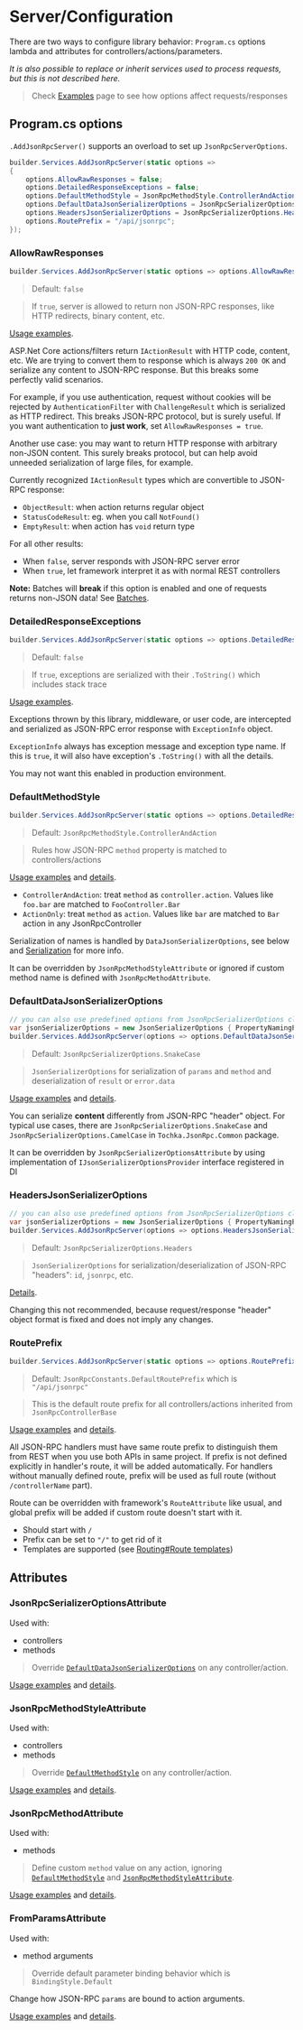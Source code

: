 # Server/Configuration

There are two ways to configure library behavior: `Program.cs` options lambda and attributes for controllers/actions/parameters.

*It is also possible to replace or inherit services used to process requests, but this is not described here.*

> Check [Examples](examples) page to see how options affect requests/responses

## Program.cs options

`.AddJsonRpcServer()` supports an overload to set up `JsonRpcServerOptions`.

```cs
builder.Services.AddJsonRpcServer(static options =>
{
    options.AllowRawResponses = false;
    options.DetailedResponseExceptions = false;
    options.DefaultMethodStyle = JsonRpcMethodStyle.ControllerAndAction;
    options.DefaultDataJsonSerializerOptions = JsonRpcSerializerOptions.SnakeCase;
    options.HeadersJsonSerializerOptions = JsonRpcSerializerOptions.Headers;
    options.RoutePrefix = "/api/jsonrpc";
});
```

### AllowRawResponses

```cs
builder.Services.AddJsonRpcServer(static options => options.AllowRawResponses = /* true or false */);
```

> Default: `false`

> If `true`, server is allowed to return non JSON-RPC responses, like HTTP redirects, binary content, etc.

[Usage examples](examples#AllowRawResponses).

ASP.Net Core actions/filters return `IActionResult` with HTTP code, content, etc.
We are trying to convert them to response which is always `200 OK` and serialize any content to JSON-RPC response.
But this breaks some perfectly valid scenarios.

For example, if you use authentication, request without cookies will be rejected by `AuthenticationFilter` with `ChallengeResult` which is serialized as
HTTP redirect. This breaks JSON-RPC protocol, but is surely useful. If you want authentication to **just work**, set `AllowRawResponses = true`.

Another use case: you may want to return HTTP response with arbitrary non-JSON content. This surely breaks protocol,
but can help avoid unneeded serialization of large files, for example.

Currently recognized `IActionResult` types which are convertible to JSON-RPC response:

* `ObjectResult`: when action returns regular object
* `StatusCodeResult`: eg. when you call `NotFound()`
* `EmptyResult`: when action has `void` return type

For all other results:

* When `false`, server responds with JSON-RPC server error
* When `true`, let framework interpret it as with normal REST controllers

**Note:** Batches will **break** if this option is enabled and one of requests returns non-JSON data! See [Batches](batches).

### DetailedResponseExceptions

```cs
builder.Services.AddJsonRpcServer(static options => options.DetailedResponseExceptions = /* true or false */);
```

> Default: `false`

> If `true`, exceptions are serialized with their `.ToString()` which includes stack trace

[Usage examples](examples#DetailedResponseExceptions).

Exceptions thrown by this library, middleware, or user code, are intercepted and serialized as JSON-RPC error response with `ExceptionInfo` object.

`ExceptionInfo` always has exception message and exception type name.
If this is `true`, it will also have exception's `.ToString()` with all the details.

You may not want this enabled in production environment.

### DefaultMethodStyle

```cs
builder.Services.AddJsonRpcServer(static options => options.DetailedResponseExceptions = /* JsonRpcMethodStyle.ControllerAndAction or JsonRpcMethodStyle.ActionOnly */);
```

> Default: `JsonRpcMethodStyle.ControllerAndAction`

> Rules how JSON-RPC `method` property is matched to controllers/actions

[Usage examples](examples#Method) and [details](serialization#Matching-method-name-to-controlleraction-names).

* `ControllerAndAction`: treat `method` as `controller.action`. Values like `foo.bar` are matched to `FooController.Bar`
* `ActionOnly`: treat `method` as `action`. Values like `bar` are matched to `Bar` action in any JsonRpcController

Serialization of names is handled by `DataJsonSerializerOptions`, see below and [Serialization](serialization) for more info.

It can be overridden by `JsonRpcMethodStyleAttribute` or ignored if custom method name is defined with `JsonRpcMethodAttribute`.

### DefaultDataJsonSerializerOptions

```cs
// you can also use predefined options from JsonRpcSerializerOptions class
var jsonSerializerOptions = new JsonSerializerOptions { PropertyNamingPolicy = JsonNamingPolicy.CamelCase };
builder.Services.AddJsonRpcServer(options => options.DefaultDataJsonSerializerOptions = jsonSerializerOptions);
```

> Default: `JsonRpcSerializerOptions.SnakeCase`

> `JsonSerializerOptions` for serialization of `params` and `method` and deserialization of `result` or `error.data`

[Usage examples](examples#Serialization) and [details](serialization).

You can serialize **content** differently from JSON-RPC "header" object.
For typical use cases, there are `JsonRpcSerializerOptions.SnakeCase` and `JsonRpcSerializerOptions.CamelCase` in `Tochka.JsonRpc.Common` package.

It can be overridden by `JsonRpcSerializerOptionsAttribute` by using implementation of `IJsonSerializerOptionsProvider` interface registered in DI

### HeadersJsonSerializerOptions

```cs
// you can also use predefined options from JsonRpcSerializerOptions class
var jsonSerializerOptions = new JsonSerializerOptions { PropertyNamingPolicy = JsonNamingPolicy.CamelCase };
builder.Services.AddJsonRpcServer(options => options.HeadersJsonSerializerOptions = jsonSerializerOptions);
```

> Default: `JsonRpcSerializerOptions.Headers`

> `JsonSerializerOptions` for serialization/deserialization of JSON-RPC "headers": `id`, `jsonrpc`, etc.

[Details](serialization).

Changing this not recommended, because request/response "header" object format is fixed and does not imply any changes.

### RoutePrefix

```cs
builder.Services.AddJsonRpcServer(static options => options.RoutePrefix = "/public_api");
```

> Default: `JsonRpcConstants.DefaultRoutePrefix` which is `"/api/jsonrpc"`

> This is the default route prefix for all controllers/actions inherited from `JsonRpcControllerBase`

[Usage examples](examples#Routes) and [details](routing).

All JSON-RPC handlers must have same route prefix to distinguish them from REST when you use both APIs in same project. If prefix is not defined explicitly in handler's route, it will be added automatically. For handlers without manually defined route, prefix will be used as full route (without `/controllerName` part).

Route can be overridden with framework's `RouteAttribute` like usual, and global prefix will be added if custom route doesn't start with it.

* Should start with `/`
* Prefix can be set to `"/"` to get rid of it
* Templates are supported (see [Routing#Route templates](routing#Route-templates))

## Attributes

### JsonRpcSerializerOptionsAttribute

Used with:
 - controllers
 - methods

> Override [`DefaultDataJsonSerializerOptions`](#DefaultDataJsonSerializerOptions) on any controller/action.

[Usage examples](examples#Serialization) and [details](serialization#IJsonSerializerOptionsProvider).

### JsonRpcMethodStyleAttribute

Used with:
 - controllers
 - methods

> Override [`DefaultMethodStyle`](#DefaultMethodStyle) on any controller/action.

[Usage examples](examples#Method) and [details](serialization#Matching-method-name-to-controlleraction-names).

### JsonRpcMethodAttribute

Used with:
 - methods

> Define custom `method` value on any action, ignoring [`DefaultMethodStyle`](#DefaultMethodStyle) and [`JsonRpcMethodStyleAttribute`](#JsonRpcMethodStyleAttribute).

[Usage examples](examples#Method) and [details](serialization#Matching-method-name-to-controlleraction-names).

### FromParamsAttribute

Used with:
 - method arguments

> Override default parameter binding behavior which is `BindingStyle.Default`

Change how JSON-RPC `params` are bound to action arguments.

[Usage examples](examples#Binding) and [details](binding).
